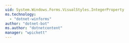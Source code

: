 ```yaml
---
uid: System.Windows.Forms.VisualStyles.IntegerProperty
ms.technology: 
  - "dotnet-winforms"
author: "dotnet-bot"
ms.author: "dotnetcontent"
manager: "wpickett"
---
```


